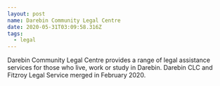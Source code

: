 ```yaml
---
layout: post
name: Darebin Community Legal Centre
date: 2020-05-31T03:09:58.316Z
tags:
  - legal
---
```

Darebin Community Legal Centre provides a range of legal assistance services for those who live, work or study in Darebin. Darebin CLC and Fitzroy Legal Service merged in February 2020.